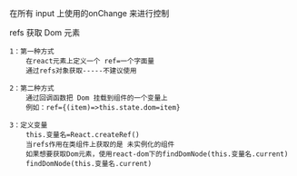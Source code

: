 在所有 input 上使用的onChange 来进行控制

refs 获取 Dom 元素

    1：第一种方式
        在react元素上定义一个 ref=一个字面量
        通过refs对象获取-----不建议使用
        
    2：第二种方式
        通过回调函数把 Dom 挂载到组件的一个变量上
        例如：ref={(item)=>this.state.dom=item}
        
    3：定义变量
        this.变量名=React.createRef()
        当refs作用在类组件上获取的是 未实例化的组件
        如果想要获取Dom元素，使用react-dom下的findDomNode(this.变量名.current)
        findDomNode(this.变量名.current)